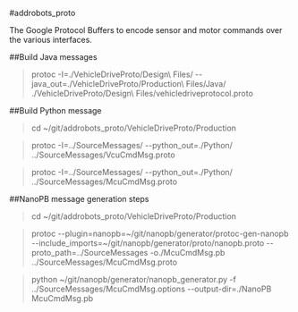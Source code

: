 #addrobots_proto

The Google Protocol Buffers to encode sensor and motor commands over the various interfaces.

##Build Java messages
>protoc -I=./VehicleDriveProto/Design\ Files/ --java_out=./VehicleDriveProto/Production\ Files/Java/ ./VehicleDriveProto/Design\ Files/vehicledriveprotocol.proto

##Build Python message

>cd ~/git/addrobots_proto/VehicleDriveProto/Production

>protoc -I=../SourceMessages/ --python_out=./Python/ ../SourceMessages/VcuCmdMsg.proto

>protoc -I=../SourceMessages/ --python_out=./Python/ ../SourceMessages/McuCmdMsg.proto

##NanoPB message generation steps

>cd ~/git/addrobots_proto/VehicleDriveProto/Production

>protoc --plugin=nanopb=~/git/nanopb/generator/protoc-gen-nanopb --include_imports=~/git/nanopb/generator/proto/nanopb.proto --proto_path=../SourceMessages -o./McuCmdMsg.pb ../SourceMessages/McuCmdMsg.proto

>python ~/git/nanopb/generator/nanopb_generator.py -f ../SourceMessages/McuCmdMsg.options --output-dir=./NanoPB McuCmdMsg.pb
